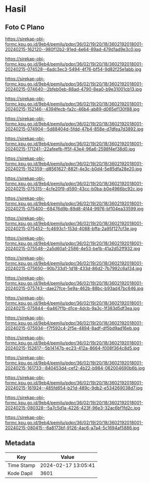 # Hasil

## Foto C Plano

https://sirekap-obj-formc.kpu.go.id/9eb4/pemilu/pdpr/36/02/19/20/18/3602192018001-20240215-162120--980f12b2-91ed-4e64-89ad-479d1ad9e3c0.jpg

https://sirekap-obj-formc.kpu.go.id/9eb4/pemilu/pdpr/36/02/19/20/18/3602192018001-20240215-074528--6adc3ec3-5494-4f76-bf54-9d82f25e1abb.jpg

https://sirekap-obj-formc.kpu.go.id/9eb4/pemilu/pdpr/36/02/19/20/18/3602192018001-20240215-074640--2bfeb0eb-88ad-4790-8ea0-b9e31001cb13.jpg

https://sirekap-obj-formc.kpu.go.id/9eb4/pemilu/pdpr/36/02/19/20/18/3602192018001-20240215-152146--4394fecb-fa2c-46b4-ab89-d065ef130f88.jpg

https://sirekap-obj-formc.kpu.go.id/9eb4/pemilu/pdpr/36/02/19/20/18/3602192018001-20240215-074904--5d88404d-5fdd-47b4-858e-d7dfea7d3892.jpg

https://sirekap-obj-formc.kpu.go.id/9eb4/pemilu/pdpr/36/02/19/20/18/3602192018001-20240215-171241--22afeefb-ff5f-43e4-96a6-2598f4ef38d0.jpg

https://sirekap-obj-formc.kpu.go.id/9eb4/pemilu/pdpr/36/02/19/20/18/3602192018001-20240215-152359--d8561627-882f-4e3c-b0d4-5e85dfa28e20.jpg

https://sirekap-obj-formc.kpu.go.id/9eb4/pemilu/pdpr/36/02/19/20/18/3602192018001-20240215-075315--4cfe20f9-d590-43cc-b0ba-b0e4966bc92c.jpg

https://sirekap-obj-formc.kpu.go.id/9eb4/pemilu/pdpr/36/02/19/20/18/3602192018001-20240215-075400--68476d9b-89d8-4f44-9976-bf104ea33599.jpg

https://sirekap-obj-formc.kpu.go.id/9eb4/pemilu/pdpr/36/02/19/20/18/3602192018001-20240215-075452--fc4693c1-153d-4088-bffa-2a95f127cf3e.jpg

https://sirekap-obj-formc.kpu.go.id/9eb4/pemilu/pdpr/36/02/19/20/18/3602192018001-20240215-075548--2a5d60a1-2586-4e53-be1b-41a2d52ff932.jpg

https://sirekap-obj-formc.kpu.go.id/9eb4/pemilu/pdpr/36/02/19/20/18/3602192018001-20240215-075650--90b733d1-1d18-433d-86d2-7b7992c6a134.jpg

https://sirekap-obj-formc.kpu.go.id/9eb4/pemilu/pdpr/36/02/19/20/18/3602192018001-20240215-075743--dae27fce-5e9a-462b-88bc-b93ad47bc646.jpg

https://sirekap-obj-formc.kpu.go.id/9eb4/pemilu/pdpr/36/02/19/20/18/3602192018001-20240215-075844--6a467f1b-d1ce-4dcb-9a3c-1f383d5df3ea.jpg

https://sirekap-obj-formc.kpu.go.id/9eb4/pemilu/pdpr/36/02/19/20/18/3602192018001-20240215-075934--f7f592c4-2f5e-4894-8adf-df5bd9ad16eb.jpg

https://sirekap-obj-formc.kpu.go.id/9eb4/pemilu/pdpr/36/02/19/20/18/3602192018001-20240215-152617--5b14147b-ec23-412a-8664-f008f364c8d5.jpg

https://sirekap-obj-formc.kpu.go.id/9eb4/pemilu/pdpr/36/02/19/20/18/3602192018001-20240215-161733--840453d4-cef2-4b22-b984-062004690b6b.jpg

https://sirekap-obj-formc.kpu.go.id/9eb4/pemilu/pdpr/36/02/19/20/18/3602192018001-20240215-161924--485fd654-b21d-489c-9db2-e534269038d7.jpg

https://sirekap-obj-formc.kpu.go.id/9eb4/pemilu/pdpr/36/02/19/20/18/3602192018001-20240215-080328--5a7c5d1a-4226-423f-96e3-32ac6bf1fd2c.jpg

https://sirekap-obj-formc.kpu.go.id/9eb4/pemilu/pdpr/36/02/19/20/18/3602192018001-20240215-080415--6a8173bf-9126-4ac6-a7a4-5c1694af5886.jpg


## Metadata

| Key        | Value               |
| ---------- | ------------------- |
| Time Stamp | 2024-02-17 13:05:41 |
| Kode Dapil | 3601                |



